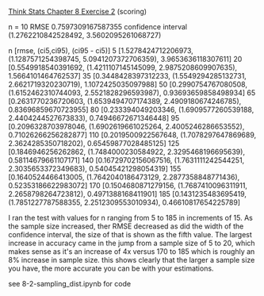[Think Stats Chapter 8 Exercise 2](http://greenteapress.com/thinkstats2/html/thinkstats2009.html#toc77) (scoring)

n = 10 
RMSE 0.7597309167587355 
confidence interval (1.2762210842528492, 3.5602095261068727)

n [rmse, (ci5,ci95), (ci95 - ci5)]
5 [1.5278424712206973, (1.1287571254398745, 5.0941207372706359), 3.9653636118307611]
20 [0.5549918540391692, (1.4211107145145099, 2.9875208609907635), 1.5664101464762537]
35 [0.3448428397312233, (1.5549294285132731, 2.6621719320230719), 1.1072425035097988]
50 [0.2990754767080508, (1.6152462310744093, 2.5521828296593987), 0.93693659858498934]
65 [0.2631770236720603, (1.6539494707174389, 2.4909180674246785), 0.83696859670723955]
80 [0.233394049203346, (1.6909577260539188, 2.4404244527673833), 0.74946672671346448]
95 [0.2096328703978046, (1.6902619661025264, 2.4005246286653552), 0.71026266256282877]
110 [0.2019500922567648, (1.7078297647869689, 2.3624285350718202), 0.65459877028485125]
125 [0.1846946256262862, (1.7484000230584922, 2.3295468196695639), 0.58114679661107171]
140 [0.16729702156067516, (1.7631111242544251, 2.3035653372349683), 0.54045421298054319]
155 [0.1640524466413005, (1.7642040186473129, 2.2877358848771436), 0.52353186622983072]
170 [0.1504680871279156, (1.7687410096311911, 2.2658798264723812), 0.4971388168411901]
185 [0.1431235483695419, (1.7851227787588355, 2.2512309553010934), 0.46610817654225789]



I ran the test with values for n ranging from 5 to 185 in increments of 15. As the sample size increased,  ther RMSE decreased as did the width of the confidence interval, the size of that is shown as the fifth value.  The largest increase in accuracy came in the jump from a sample size of 5 to 20, which makes sense as it's an increase of 4x versus 170 to 185 which is roughly an 8% increase in sample size. this shows clearly that the larger a sample size you have,  the more accurate you can be with your estimations.

see 8-2-sampling_dist.ipynb for code 
